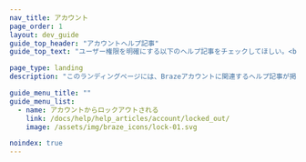 ```yaml
---
nav_title: アカウント
page_order: 1
layout: dev_guide
guide_top_header: "アカウントヘルプ記事"
guide_top_text: "ユーザー権限を明確にする以下のヘルプ記事をチェックしてほしい。<br><br> Brazeアカウントとダッシュボードの管理に関する詳細情報をお探しですか？<a href='/docs/user_guide/administrative/'>Administration</a>セクションの記事をお読みください!"

page_type: landing
description: "このランディングページには、Brazeアカウントに関連するヘルプ記事が掲載されている。"

guide_menu_title: ""
guide_menu_list:
  - name: アカウントからロックアウトされる
    link: /docs/help/help_articles/account/locked_out/
    image: /assets/img/braze_icons/lock-01.svg

noindex: true
---
```

